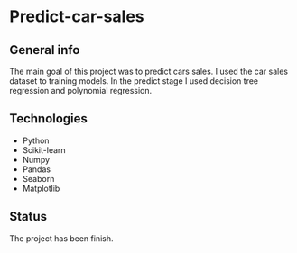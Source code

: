 # Predict-car-sales

## General info
The main goal of this project was to predict cars sales. I used the car sales dataset to training models. In the predict stage I used decision tree regression and polynomial regression.

## Technologies
* Python 
* Scikit-learn
* Numpy
* Pandas
* Seaborn
* Matplotlib

## Status
The project has been finish.
